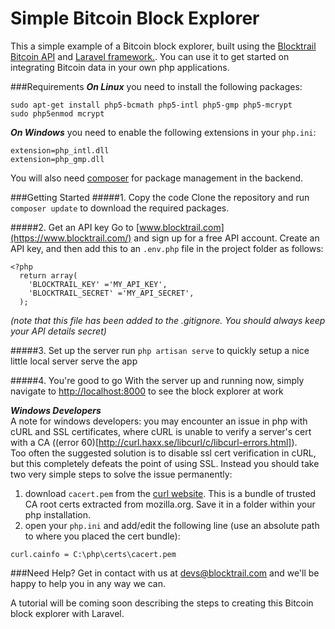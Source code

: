 Simple Bitcoin Block Explorer
=====================

This a simple example of a Bitcoin block explorer, built using the [Blocktrail Bitcoin API](https://www.blocktrail.com/) and [Laravel framework.](http://laravel.com/).
You can use it to get started on integrating Bitcoin data in your own php applications.

###Requirements
***On Linux*** you need to install the following packages:
```
sudo apt-get install php5-bcmath php5-intl php5-gmp php5-mcrypt
sudo php5enmod mcrypt
```

***On Windows*** you need to enable the following extensions in your `php.ini`:
```
extension=php_intl.dll  
extension=php_gmp.dll  
```

You will also need [composer](https://getcomposer.org/) for package management in the backend.


###Getting Started
#####1. Copy the code
Clone the repository and run `composer update` to download the required packages.

#####2. Get an API key
Go to [www.blocktrail.com](https://www.blocktrail.com/) and sign up for a free API account. Create an API key, and then add this to an `.env.php` file in the project folder as follows:

    <?php     
      return array(
        'BLOCKTRAIL_KEY' ='MY_API_KEY',
        'BLOCKTRAIL_SECRET' ='MY_API_SECRET',
      );
*(note that this file has been added to the .gitignore. You should always keep your API details secret)*

#####3. Set up the server
run `php artisan serve` to quickly setup a nice little local server serve the app 

#####4. You're good to go
With the server up and running now, simply navigate to [http://localhost:8000](http://localhost:8000) to see the block explorer at work 



***Windows Developers***  
A note for windows developers: you may encounter an issue in php with cURL and SSL certificates, where cURL is unable to verify a server's cert with a CA ((error 60)[http://curl.haxx.se/libcurl/c/libcurl-errors.html]).  
Too often the suggested solution is to disable ssl cert verification in cURL, but this completely defeats the point of using SSL. Instead you should take two very simple steps to solve the issue permanently:  

1. download `cacert.pem` from the [curl website](http://curl.haxx.se/docs/caextract.html). This is a bundle of trusted CA root certs extracted from mozilla.org. Save it in a folder within your php installation.  
2. open your `php.ini` and add/edit the following line (use an absolute path to where you placed the cert bundle):  
  ```
  curl.cainfo = C:\php\certs\cacert.pem
  ```



###Need Help?
Get in contact with us at [devs@blocktrail.com](mailto://devs@blocktrail.com) and we'll be happy to help you in any way we can.

A tutorial will be coming soon describing the steps to creating this Bitcoin block explorer with Laravel.
